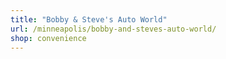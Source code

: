 ```yaml
---
title: "Bobby & Steve's Auto World"
url: /minneapolis/bobby-and-steves-auto-world/
shop: convenience
---
```

